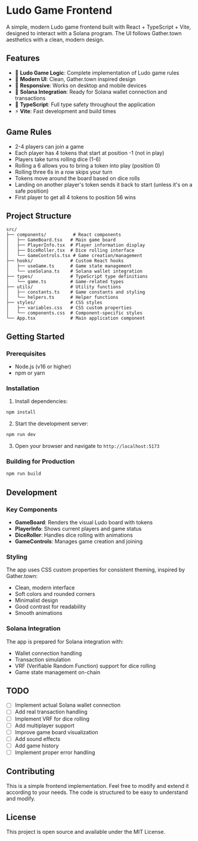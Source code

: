 # Ludo Game Frontend

A simple, modern Ludo game frontend built with React + TypeScript + Vite, designed to interact with a Solana program. The UI follows Gather.town aesthetics with a clean, modern design.

## Features

- 🎲 **Ludo Game Logic**: Complete implementation of Ludo game rules
- 🎨 **Modern UI**: Clean, Gather.town inspired design
- 📱 **Responsive**: Works on desktop and mobile devices
- 🔗 **Solana Integration**: Ready for Solana wallet connection and transactions
- 🎯 **TypeScript**: Full type safety throughout the application
- ⚡ **Vite**: Fast development and build times

## Game Rules

- 2-4 players can join a game
- Each player has 4 tokens that start at position -1 (not in play)
- Players take turns rolling dice (1-6)
- Rolling a 6 allows you to bring a token into play (position 0)
- Rolling three 6s in a row skips your turn
- Tokens move around the board based on dice rolls
- Landing on another player's token sends it back to start (unless it's on a safe position)
- First player to get all 4 tokens to position 56 wins

## Project Structure

```
src/
├── components/          # React components
│   ├── GameBoard.tsx   # Main game board
│   ├── PlayerInfo.tsx  # Player information display
│   ├── DiceRoller.tsx  # Dice rolling interface
│   └── GameControls.tsx # Game creation/management
├── hooks/              # Custom React hooks
│   ├── useGame.ts      # Game state management
│   └── useSolana.ts    # Solana wallet integration
├── types/              # TypeScript type definitions
│   └── game.ts         # Game-related types
├── utils/              # Utility functions
│   ├── constants.ts    # Game constants and styling
│   └── helpers.ts      # Helper functions
├── styles/             # CSS styles
│   ├── variables.css   # CSS custom properties
│   └── components.css  # Component-specific styles
└── App.tsx             # Main application component
```

## Getting Started

### Prerequisites

- Node.js (v16 or higher)
- npm or yarn

### Installation

1. Install dependencies:
```bash
npm install
```

2. Start the development server:
```bash
npm run dev
```

3. Open your browser and navigate to `http://localhost:5173`

### Building for Production

```bash
npm run build
```

## Development

### Key Components

- **GameBoard**: Renders the visual Ludo board with tokens
- **PlayerInfo**: Shows current players and game status
- **DiceRoller**: Handles dice rolling with animations
- **GameControls**: Manages game creation and joining

### Styling

The app uses CSS custom properties for consistent theming, inspired by Gather.town:
- Clean, modern interface
- Soft colors and rounded corners
- Minimalist design
- Good contrast for readability
- Smooth animations

### Solana Integration

The app is prepared for Solana integration with:
- Wallet connection handling
- Transaction simulation
- VRF (Verifiable Random Function) support for dice rolling
- Game state management on-chain

## TODO

- [ ] Implement actual Solana wallet connection
- [ ] Add real transaction handling
- [ ] Implement VRF for dice rolling
- [ ] Add multiplayer support
- [ ] Improve game board visualization
- [ ] Add sound effects
- [ ] Add game history
- [ ] Implement proper error handling

## Contributing

This is a simple frontend implementation. Feel free to modify and extend it according to your needs. The code is structured to be easy to understand and modify.

## License

This project is open source and available under the MIT License.
